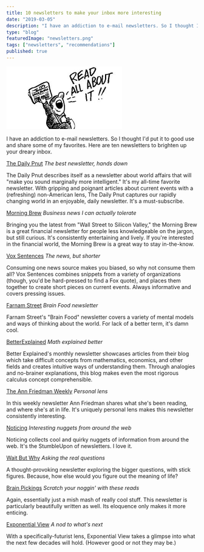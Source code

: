 ```yaml
---
title: 10 newsletters to make your inbox more interesting
date: "2019-03-05"
description: "I have an addiction to e-mail newsletters. So I thought I'd put it to good use and share some of my favorites. Here are ten newsletters to brighten up your dreary inbox."
type: "blog"
featuredImage: "newsletters.png"
tags: ["newsletters", "recommendations"]
published: true
---
```


![Extra! Extra! Read all about it!](newsletters.png)

I have an addiction to e-mail newsletters. So I thought I'd put it to good use and share some of my favorites. Here are ten newsletters to brighten up your dreary inbox.

[The Daily Pnut](https://dailypnut.com)
_The best newsletter, hands down_

The Daily Pnut describes itself as a newsletter about world affairs that will "make you sound marginally more intelligent." It's my all-time favorite newsletter. With gripping and poignant articles about current events with a (refreshing) non-American lens, The Daily Pnut captures our rapidly changing world in an enjoyable, daily newsletter. It's a must-subscribe.

[Morning Brew](https://morningbrew.com)
_Business news I can actually tolerate_

Bringing you the latest from "Wall Street to Silicon Valley," the Morning Brew is a great financial newsletter for people less knowledgeable on the jargon, but still curious. It's consistently entertaining and lively. If you're interested in the financial world, the Morning Brew is a great way to stay in-the-know.

[Vox Sentences](https://vox.com/vox-sentences)
_The news, but shorter_

Consuming one news source makes you biased, so why not consume them all? Vox Sentences combines snippets from a variety of organizations (though, you'd be hard-pressed to find a Fox quote), and places them together to create short pieces on current events. Always informative and covers pressing issues.

[Farnam Street](https://fs.blog)
_Brain Food newsletter_

Farnam Street's "Brain Food" newsletter covers a variety of mental models and ways of thinking about the world. For lack of a better term, it's damn cool.

[BetterExplained](https://betterexplained.com)
_Math explained better_

Better Explained's monthly newsletter showcases articles from their blog which take difficult concepts from mathematics, economics, and other fields and creates intuitive ways of understanding them. Through analogies and no-brainer explanations, this blog makes even the most rigorous calculus concept comprehensible.

[The Ann Friedman Weekly](https://annfriedman.com)
_Personal lens_

In this weekly newsletter Ann Friedman shares what she's been reading, and where she's at in life. It's uniquely personal lens makes this newsletter consistently interesting.

[Noticing](https://kottke.org/newsletter)
_Interesting nuggets from around the web_

Noticing collects cool and quirky nuggets of information from around the web. It's the StumbleUpon of newsletters. I love it.

[Wait But Why](https://waitbutwhy.com)
_Asking the real questions_

A thought-provoking newsletter exploring the bigger questions, with stick figures. Because, how else would you figure out the meaning of life?

[Brain Pickings](https://brainpickings.org)
_Scratch your noggin' with these reads_

Again, essentially just a mish mash of really cool stuff. This newsletter is particularly beautifully written as well. Its eloquence only makes it more enticing.

[Exponential View](https://exponentialview.co)
_A nod to what's next_

With a specifically-futurist lens, Exponential View takes a glimpse into what the next few decades will hold. (However good or not they may be.)
